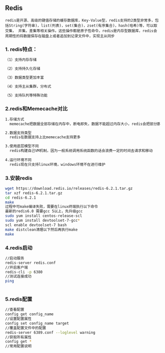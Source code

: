 ## Redis
`redis是开源、高级的键值存储的缓存数据库，Key-Value型，redis支持的2类型非常多，包括String(字符串)，list(列表)，set(集合)，zset(有序集合)，hash(哈希)等，可以取交集，
并集，差集等相关操作。这些操作都是原子性命令，redis是内存型数据库，redis会周期性的将数据保存在磁盘上或者追加到记录文件中，实现主从同步`

### 1. redis特点：
```bash
（1）支持内存存储

（2）支持持久化存储

（3）数据类型更加丰富

（4）支持主从集群，分布式

（5）支持队列等特殊功能
```
### 2.redis和Memecache对比
```bash
1.存储方式
  memecache把数据全部存储在内存中，断电即失，数据不能超过内存大小，redis会把部分数据持久化在磁盘上(RDB，AOF)

2.数据支持类型
  redis在数据支持上比memecache支持更多

3.使用底层模型不同
  redis构建自己VM机制，因为一般系统调用系统函数的话会浪费一定的时间去请求和移动
  
4.运行环境不同
  redis现在只支持linux环境，windows环境不在进行维护
```

### 3.安装redis
```bash
wget https://download.redis.io/releases/redis-6.2.1.tar.gz
tar xzf redis-6.2.1.tar.gz
cd redis-6.2.1
make
过程中可make编译失败，需要在linux终端执行以下命令
最新的redis6.0 需要gcc 5以上，先升级gcc 
sudo yum install centos-release-scl
sudo yum install devtoolset-7-gcc*
scl enable devtoolset-7 bash
make distclean清理以下然后再执行make
make 
```

### 4.redis启动
```bash
//启动服务
redis-server redis.conf 
//开启客户端
redis-cli -p 6380 
//测试连接成功
ping
    
```

### 5.redis配置
```bash
//查看配置
config get config_name
//设置配置属性
config set config_name target
//覆盖配置文件中的配置
redis-server 6389.conf --loglevel warning 
//获取所有属性
config get *
//常用配置说明
    
```

